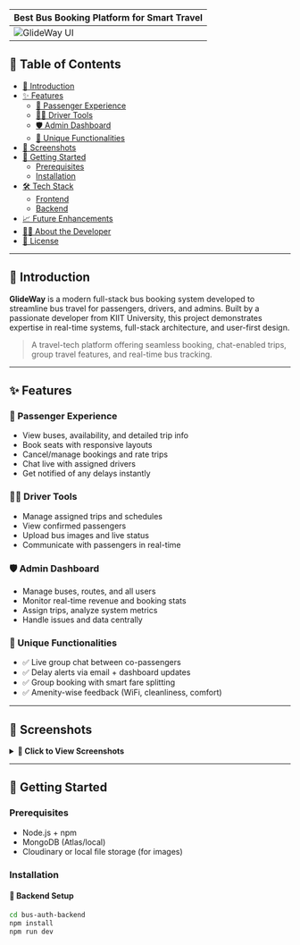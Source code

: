 | Best Bus Booking Platform for Smart Travel |
|-------------------------------------------|
| ![GlideWay UI](screenshots/glideway-main.png) |

## 📑 Table of Contents
- [🌟 Introduction](#-introduction)
- [✨ Features](#-features)
  - [👥 Passenger Experience](#-passenger-experience)
  - [🧑‍✈️ Driver Tools](#-driver-tools)
  - [🛡️ Admin Dashboard](#-admin-dashboard)
  - [📡 Unique Functionalities](#-unique-functionalities)
- [📸 Screenshots](#-screenshots)
- [🚀 Getting Started](#-getting-started)
  - [Prerequisites](#prerequisites)
  - [Installation](#installation)
- [🛠️ Tech Stack](#️-tech-stack)
  - [Frontend](#frontend)
  - [Backend](#backend)
- [📈 Future Enhancements](#-future-enhancements)
- [🙋‍♂️ About the Developer](#-about-the-developer)
- [📄 License](#-license)

---

## 🌟 Introduction

**GlideWay** is a modern full-stack bus booking system developed to streamline bus travel for passengers, drivers, and admins. Built by a passionate developer from KIIT University, this project demonstrates expertise in real-time systems, full-stack architecture, and user-first design.

> A travel-tech platform offering seamless booking, chat-enabled trips, group travel features, and real-time bus tracking.

---

## ✨ Features

### 👥 Passenger Experience
- View buses, availability, and detailed trip info
- Book seats with responsive layouts
- Cancel/manage bookings and rate trips
- Chat live with assigned drivers
- Get notified of any delays instantly

### 🧑‍✈️ Driver Tools
- Manage assigned trips and schedules
- View confirmed passengers
- Upload bus images and live status
- Communicate with passengers in real-time

### 🛡️ Admin Dashboard
- Manage buses, routes, and all users
- Monitor real-time revenue and booking stats
- Assign trips, analyze system metrics
- Handle issues and data centrally

### 📡 Unique Functionalities
- ✅ Live group chat between co-passengers
- ✅ Delay alerts via email + dashboard updates
- ✅ Group booking with smart fare splitting
- ✅ Amenity-wise feedback (WiFi, cleanliness, comfort)

---

## 📸 Screenshots

<details>
<summary><b>🔽 Click to View Screenshots</b></summary>

### 🏠 Home Page

| Hero Banner | Role Selector |
|-------------|---------------|
| ![Hero](screenshots/home.png) | ![Roles](screenshots/roles.png) |

### 🎟️ Booking Flow

| Seat Layout | Booking Confirmation |
|-------------|----------------------|
| ![Seats](screenshots/seats.png) | ![Confirm](screenshots/confirm.png) |

### 🗣️ Real-Time Chat

| Passenger Chat | Driver View |
|----------------|-------------|
| ![Passenger Chat](screenshots/chat-passenger.png) | ![Driver Chat](screenshots/chat-driver.png) |

### 📊 Admin Panel

| Overview Dashboard | Revenue Trends |
|--------------------|----------------|
| ![Admin Panel](screenshots/admin-dashboard.png) | ![Revenue](screenshots/revenue.png) |

</details>

---

## 🚀 Getting Started

### Prerequisites
- Node.js + npm
- MongoDB (Atlas/local)
- Cloudinary or local file storage (for images)

### Installation

#### 📁 Backend Setup
```bash
cd bus-auth-backend
npm install
npm run dev

